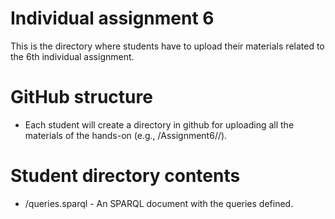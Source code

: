Individual assignment 6
=======================

This is the directory where students have to upload their materials related to the 6th individual assignment.

# GitHub structure

* Each student will create a directory in github for uploading all the materials of the hands-on (e.g., /Assignment6/<Student Name>/). 

# Student directory contents

* /queries.sparql - An SPARQL document with the queries defined.
